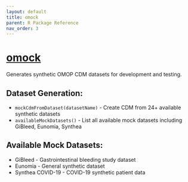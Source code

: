 ```yaml
---
layout: default
title: omock
parent: R Package Reference
nav_order: 3
---
```


# [omock](https://ohdsi.github.io/omock/)

Generates synthetic OMOP CDM datasets for development and testing.

## Dataset Generation:

- `mockCdmFromDataset(datasetName)` - Create CDM from 24+ available synthetic datasets
- `availableMockDatasets()` - List all available mock datasets including GiBleed, Eunomia, Synthea

## Available Mock Datasets:

- GiBleed - Gastrointestinal bleeding study dataset
- Eunomia - General synthetic dataset
- Synthea COVID-19 - COVID-19 synthetic patient data
